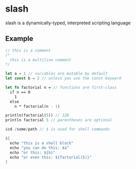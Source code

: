 # slash

slash is a dynamically-typed, interpreted scripting language

## Example

```rust
// this is a comment
/*
  this is a multiline comment
*/

let a = 1 // variables are mutable by default
let const b = 2 // unless you use the const keyword

let fn factorial n = // functions are first-class
  if n == 0
    1
  else
    n * factorial(n - 1)

println(factorial(5)) // 120
println factorial 5 // parentheses are optional

$cd /some/path // $ is used for shell commands

${
  echo "this is a shell block"
  echo "you can do this: $a"
  echo "or this: ${b}"
  echo "or even this: ${factorial(5)}"
}
```
